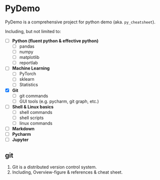 # PyDemo 
PyDemo is a comprehensive project for python demo (aka. `py_cheatsheet`).

Including, but not limited to:

- [ ] **Python (fluent python & effective python)**
  - [ ] pandas
  - [ ] numpy
  - [ ] matplotlib
  - [ ] reportlab
- [ ] **Machine Learning**
  - [ ] PyTorch
  - [ ] sklearn
  - [ ] Statistics
- [x] **Git**
  - [ ] git commands
  - [ ] GUI tools (e.g. pycharm, git graph, etc.)
- [ ] **Shell & Linux basics**
  - [ ] shell commands
  - [ ] shell scripts
  - [ ] linux commands
- [ ] **Markdown**
- [ ] **Pycharm**
- [ ] **Jupyter**

## git

1. Git is a distributed version control system.
2. Including, Overview-figure & references & cheat sheet.
